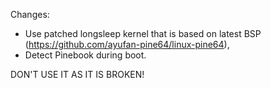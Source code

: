 Changes:
- Use patched longsleep kernel that is based on latest BSP (https://github.com/ayufan-pine64/linux-pine64),
- Detect Pinebook during boot.

DON'T USE IT AS IT IS BROKEN!

